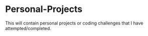 # Personal-Projects
This will contain personal projects or coding challenges that I have attempted/completed.
